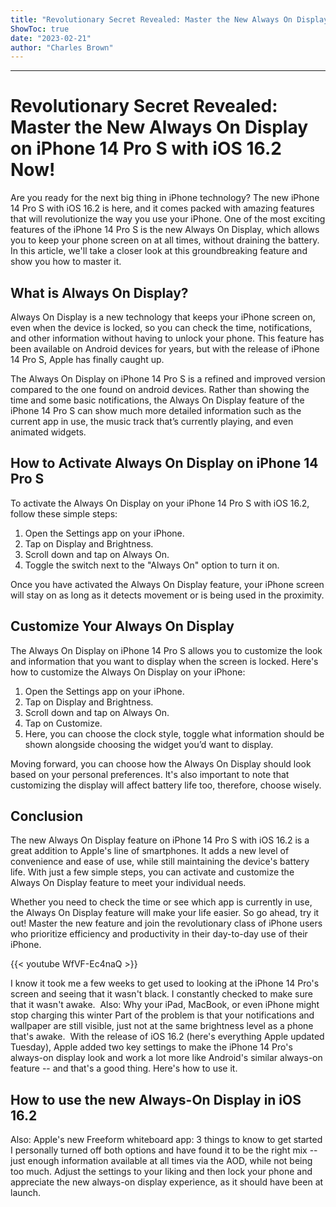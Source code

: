 ```yaml
---
title: "Revolutionary Secret Revealed: Master the New Always On Display on iPhone 14 Pro S with iOS 16.2 Now!"
ShowToc: true 
date: "2023-02-21"
author: "Charles Brown"
---
```

*****
# Revolutionary Secret Revealed: Master the New Always On Display on iPhone 14 Pro S with iOS 16.2 Now!

Are you ready for the next big thing in iPhone technology? The new iPhone 14 Pro S with iOS 16.2 is here, and it comes packed with amazing features that will revolutionize the way you use your iPhone. One of the most exciting features of the iPhone 14 Pro S is the new Always On Display, which allows you to keep your phone screen on at all times, without draining the battery. In this article, we'll take a closer look at this groundbreaking feature and show you how to master it.

## What is Always On Display?

Always On Display is a new technology that keeps your iPhone screen on, even when the device is locked, so you can check the time, notifications, and other information without having to unlock your phone. This feature has been available on Android devices for years, but with the release of iPhone 14 Pro S, Apple has finally caught up.

The Always On Display on iPhone 14 Pro S is a refined and improved version compared to the one found on android devices. Rather than showing the time and some basic notifications, the Always On Display feature of the iPhone 14 Pro S can show much more detailed information such as the current app in use, the music track that’s currently playing, and even animated widgets.

## How to Activate Always On Display on iPhone 14 Pro S

To activate the Always On Display on your iPhone 14 Pro S with iOS 16.2, follow these simple steps:

1. Open the Settings app on your iPhone.
2. Tap on Display and Brightness.
3. Scroll down and tap on Always On.
4. Toggle the switch next to the "Always On" option to turn it on.

Once you have activated the Always On Display feature, your iPhone screen will stay on as long as it detects movement or is being used in the proximity.

## Customize Your Always On Display

The Always On Display on iPhone 14 Pro S allows you to customize the look and information that you want to display when the screen is locked. Here's how to customize the Always On Display on your iPhone:

1. Open the Settings app on your iPhone.
2. Tap on Display and Brightness.
3. Scroll down and tap on Always On.
4. Tap on Customize.
5. Here, you can choose the clock style, toggle what information should be shown alongside choosing the widget you’d want to display.

Moving forward, you can choose how the Always On Display should look based on your personal preferences. It's also important to note that customizing the display will affect battery life too, therefore, choose wisely.

## Conclusion

The new Always On Display feature on iPhone 14 Pro S with iOS 16.2 is a great addition to Apple's line of smartphones. It adds a new level of convenience and ease of use, while still maintaining the device's battery life. With just a few simple steps, you can activate and customize the Always On Display feature to meet your individual needs.

Whether you need to check the time or see which app is currently in use, the Always On Display feature will make your life easier. So go ahead, try it out! Master the new feature and join the revolutionary class of iPhone users who prioritize efficiency and productivity in their day-to-day use of their iPhone.

{{< youtube WfVF-Ec4naQ >}} 



I know it took me a few weeks to get used to looking at the iPhone 14 Pro's screen and seeing that it wasn't black. I constantly checked to make sure that it wasn't awake. 
Also: Why your iPad, MacBook, or even iPhone might stop charging this winter
Part of the problem is that your notifications and wallpaper are still visible, just not at the same brightness level as a phone that's awake. 
With the release of iOS 16.2 (here's everything Apple updated Tuesday), Apple added two key settings to make the iPhone 14 Pro's always-on display look and work a lot more like Android's similar always-on feature -- and that's a good thing. Here's how to use it.

 
## How to use the new Always-On Display in iOS 16.2


Also: Apple's new Freeform whiteboard app: 3 things to know to get started
I personally turned off both options and have found it to be the right mix -- just enough information available at all times via the AOD, while not being too much. Adjust the settings to your liking and then lock your phone and appreciate the new always-on display experience, as it should have been at launch.




